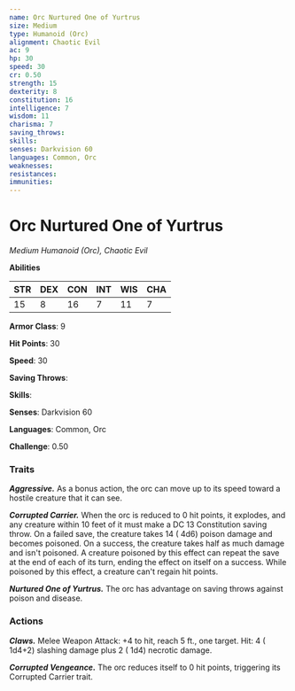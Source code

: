 ```yaml
---
name: Orc Nurtured One of Yurtrus
size: Medium
type: Humanoid (Orc)
alignment: Chaotic Evil
ac: 9
hp: 30
speed: 30
cr: 0.50
strength: 15
dexterity: 8
constitution: 16
intelligence: 7
wisdom: 11
charisma: 7
saving_throws: 
skills: 
senses: Darkvision 60
languages: Common, Orc
weaknesses:
resistances:
immunities:
---
```


# Orc Nurtured One of Yurtrus

*Medium Humanoid (Orc), Chaotic Evil*

**Abilities**

| STR | DEX | CON | INT | WIS | CHA |
| --- | --- | --- | --- | --- | --- |
| 15 | 8 | 16 | 7 | 11 | 7 |

**Armor Class**: 9

**Hit Points**: 30

**Speed**: 30

**Saving Throws**: 

**Skills**: 

**Senses**: Darkvision 60

**Languages**: Common, Orc

**Challenge**: 0.50


### Traits
***Aggressive.*** As a bonus action, the orc can move up to its speed toward a hostile creature that it can see.

***Corrupted Carrier.*** When the orc is reduced to 0 hit points, it explodes, and any creature within 10 feet of it must make a DC 13 Constitution saving throw. On a failed save, the creature takes 14 ( 4d6) poison damage and becomes poisoned. On a success, the creature takes half as much damage and isn't poisoned. A creature poisoned by this effect can repeat the save at the end of each of its turn, ending the effect on itself on a success. While poisoned by this effect, a creature can't regain hit points.

***Nurtured One of Yurtrus.*** The orc has advantage on saving throws against poison and disease.


### Actions
***Claws.*** Melee Weapon Attack:  +4 to hit, reach 5 ft., one target. Hit: 4 ( 1d4+2) slashing damage plus 2 ( 1d4) necrotic damage.

***Corrupted Vengeance.*** The orc reduces itself to 0 hit points, triggering its Corrupted Carrier trait.

